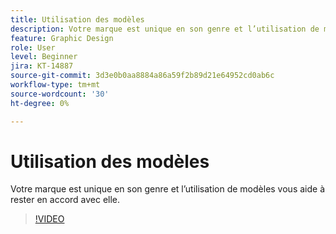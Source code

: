 ```yaml
---
title: Utilisation des modèles
description: Votre marque est unique en son genre et l’utilisation de modèles vous aide à rester en accord avec elle
feature: Graphic Design
role: User
level: Beginner
jira: KT-14887
source-git-commit: 3d3e0b0aa8884a86a59f2b89d21e64952cd0ab6c
workflow-type: tm+mt
source-wordcount: '30'
ht-degree: 0%

---
```


# Utilisation des modèles

Votre marque est unique en son genre et l’utilisation de modèles vous aide à rester en accord avec elle.

>[!VIDEO](https://video.tv.adobe.com/v/3427099?quality=12&learn=on&hidetitle=true)
